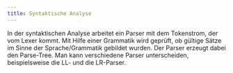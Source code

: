 ```yaml
---
title: Syntaktische Analyse
---
```


In der syntaktischen Analyse arbeitet ein Parser mit dem Tokenstrom, der vom Lexer kommt. Mit Hilfe einer Grammatik wird
geprüft, ob gültige Sätze im Sinne der Sprache/Grammatik gebildet wurden. Der Parser erzeugt dabei den Parse-Tree. Man
kann verschiedene Parser unterscheiden, beispielsweise die LL- und die LR-Parser.
